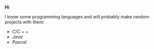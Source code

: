 **Hi**

I know some programming languages and will probably make random projects with them:
  - $C/C++$
  - $Java$
  - $Pascal$
